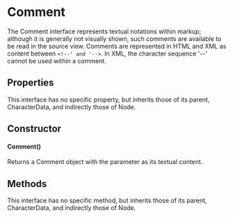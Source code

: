 # Comment
The Comment interface represents textual notations within markup; although it is generally not visually shown, such comments are available to be read in the source view. Comments are represented in HTML and XML as content between ```<!--' and '-->```. In XML, the character sequence '--' cannot be used within a comment.

## Properties
This interface has no specific property, but inherits those of its parent, CharacterData, and indirectly those of Node.

## Constructor
#### Comment() 
Returns a Comment object with the parameter as its textual content.
## Methods
This interface has no specific method, but inherits those of its parent, CharacterData, and indirectly those of Node.